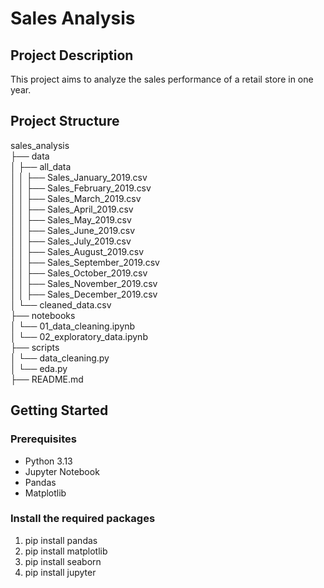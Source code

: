 # Sales Analysis

## Project Description
This project aims to analyze the sales performance of a retail store in one year.

## Project Structure  
sales_analysis  
├── data  
│   ├── all_data  
│   │   ├── Sales_January_2019.csv  
│   │   ├── Sales_February_2019.csv  
│   │   ├── Sales_March_2019.csv  
│   │   ├── Sales_April_2019.csv  
│   │   ├── Sales_May_2019.csv  
│   │   ├── Sales_June_2019.csv  
│   │   ├── Sales_July_2019.csv  
│   │   ├── Sales_August_2019.csv  
│   │   ├── Sales_September_2019.csv  
│   │   ├── Sales_October_2019.csv  
│   │   ├── Sales_November_2019.csv  
│   │   ├── Sales_December_2019.csv  
│   └── cleaned_data.csv  
├── notebooks  
│   └── 01_data_cleaning.ipynb  
│   └── 02_exploratory_data.ipynb  
├── scripts  
│   └── data_cleaning.py  
│   └── eda.py  
├── README.md


## Getting Started
### Prerequisites
- Python 3.13
- Jupyter Notebook
- Pandas
- Matplotlib

### Install the required packages
1. pip install pandas
2. pip install matplotlib
3. pip install seaborn
4. pip install jupyter
